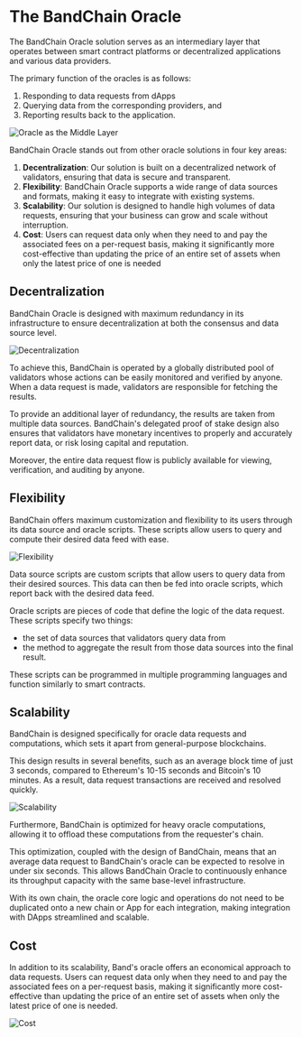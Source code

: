 # The BandChain Oracle

The BandChain Oracle solution serves as an intermediary layer that operates between smart contract platforms or decentralized applications and various data providers.

The primary function of the oracles is as follows:

1. Responding to data requests from dApps
2. Querying data from the corresponding providers, and
3. Reporting results back to the application.

![Oracle as the Middle Layer](https://i.imgur.com/p79FDS6.png)

BandChain Oracle stands out from other oracle solutions in four key areas:

1. **Decentralization**: Our solution is built on a decentralized network of validators, ensuring that data is secure and transparent.
2. **Flexibility**: BandChain Oracle supports a wide range of data sources and formats, making it easy to integrate with existing systems.
3. **Scalability**: Our solution is designed to handle high volumes of data requests, ensuring that your business can grow and scale without interruption.
4. **Cost**: Users can request data only when they need to and pay the associated fees on a per-request basis, making it significantly more cost-effective than updating the price of an entire set of assets when only the latest price of one is needed

## Decentralization

BandChain Oracle is designed with maximum redundancy in its infrastructure to ensure decentralization at both the consensus and data source level.

![Decentralization](https://i.imgur.com/hb4rKU1.png)

To achieve this, BandChain is operated by a globally distributed pool of validators whose actions can be easily monitored and verified by anyone. When a data request is made, validators are responsible for fetching the results.

To provide an additional layer of redundancy, the results are taken from multiple data sources. BandChain's delegated proof of stake design also ensures that validators have monetary incentives to properly and accurately report data, or risk losing capital and reputation.

Moreover, the entire data request flow is publicly available for viewing, verification, and auditing by anyone.

## Flexibility

BandChain offers maximum customization and flexibility to its users through its data source and oracle scripts. These scripts allow users to query and compute their desired data feed with ease.

![Flexibility](https://i.imgur.com/HATQRq7.png)

Data source scripts are custom scripts that allow users to query data from their desired sources. This data can then be fed into oracle scripts, which report back with the desired data feed.

Oracle scripts are pieces of code that define the logic of the data request. These scripts specify two things:

- the set of data sources that validators query data from
- the method to aggregate the result from those data sources into the final result.

These scripts can be programmed in multiple programming languages and function similarly to smart contracts.

## Scalability

BandChain is designed specifically for oracle data requests and computations, which sets it apart from general-purpose blockchains.

This design results in several benefits, such as an average block time of just 3 seconds, compared to Ethereum's 10-15 seconds and Bitcoin's 10 minutes. As a result, data request transactions are received and resolved quickly.

![Scalability](https://i.imgur.com/Ck58iXa.png)

Furthermore, BandChain is optimized for heavy oracle computations, allowing it to offload these computations from the requester's chain.

This optimization, coupled with the design of BandChain, means that an average data request to BandChain's oracle can be expected to resolve in under six seconds. This allows BandChain Oracle to continuously enhance its throughput capacity with the same base-level infrastructure.

With its own chain, the oracle core logic and operations do not need to be duplicated onto a new chain or App for each integration, making integration with DApps streamlined and scalable.

## Cost

In addition to its scalability, Band's oracle offers an economical approach to data requests. Users can request data only when they need to and pay the associated fees on a per-request basis, making it significantly more cost-effective than updating the price of an entire set of assets when only the latest price of one is needed.

![Cost](https://i.imgur.com/S0ZK9JM.png)
